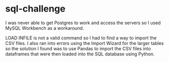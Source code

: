 # sql-challenge

I was never able to get Postgres to work and access the servers so I used MySQL Workbench as a workaround.

LOAD INFILE is not a valid command so I had to find a way to import the CSV files.  I also ran into errors using the Import Wizard for the larger tables so the solution I found was to use Pandas to import the CSV files into dataframes that were then loaded into the SQL database using Python.  
